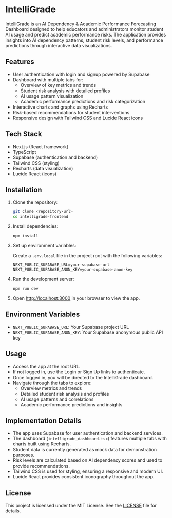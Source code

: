 # IntelliGrade

IntelliGrade is an AI Dependency & Academic Performance Forecasting Dashboard designed to help educators and administrators monitor student AI usage and predict academic performance risks. The application provides insights into AI dependency patterns, student risk levels, and performance predictions through interactive data visualizations.

## Features

- User authentication with login and signup powered by Supabase
- Dashboard with multiple tabs for:
  - Overview of key metrics and trends
  - Student risk analysis with detailed profiles
  - AI usage pattern visualization
  - Academic performance predictions and risk categorization
- Interactive charts and graphs using Recharts
- Risk-based recommendations for student interventions
- Responsive design with Tailwind CSS and Lucide React icons

## Tech Stack

- Next.js (React framework)
- TypeScript
- Supabase (authentication and backend)
- Tailwind CSS (styling)
- Recharts (data visualization)
- Lucide React (icons)

## Installation

1. Clone the repository:

   ```bash
   git clone <repository-url>
   cd intelligrade-frontend
   ```

2. Install dependencies:

   ```bash
   npm install
   ```

3. Set up environment variables:

   Create a `.env.local` file in the project root with the following variables:

   ```
   NEXT_PUBLIC_SUPABASE_URL=your-supabase-url
   NEXT_PUBLIC_SUPABASE_ANON_KEY=your-supabase-anon-key
   ```

4. Run the development server:

   ```bash
   npm run dev
   ```

5. Open [http://localhost:3000](http://localhost:3000) in your browser to view the app.

## Environment Variables

- `NEXT_PUBLIC_SUPABASE_URL`: Your Supabase project URL
- `NEXT_PUBLIC_SUPABASE_ANON_KEY`: Your Supabase anonymous public API key

## Usage

- Access the app at the root URL.
- If not logged in, use the Login or Sign Up links to authenticate.
- Once logged in, you will be directed to the IntelliGrade dashboard.
- Navigate through the tabs to explore:
  - Overview metrics and trends
  - Detailed student risk analysis and profiles
  - AI usage patterns and correlations
  - Academic performance predictions and insights

## Implementation Details

- The app uses Supabase for user authentication and backend services.
- The dashboard (`intelligrade_dashboard.tsx`) features multiple tabs with charts built using Recharts.
- Student data is currently generated as mock data for demonstration purposes.
- Risk levels are calculated based on AI dependency scores and used to provide recommendations.
- Tailwind CSS is used for styling, ensuring a responsive and modern UI.
- Lucide React provides consistent iconography throughout the app.

## License

This project is licensed under the MIT License. See the [LICENSE](LICENSE) file for details.
